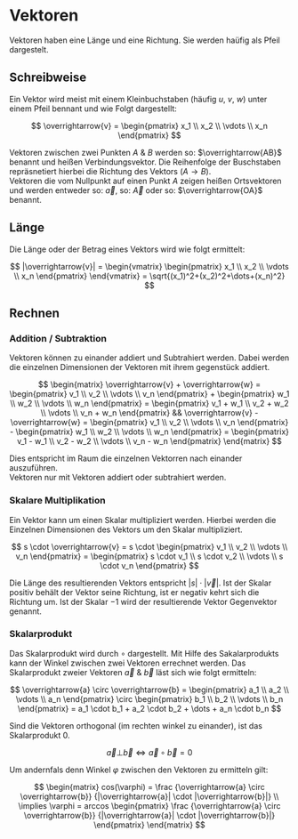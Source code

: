 # Vektoren

Vektoren haben eine Länge und eine Richtung. Sie werden haüfig als Pfeil dargestelt.

## Schreibweise

Ein Vektor wird meist mit einem Kleinbuchstaben (häufig $u$, $v$, $w$) unter einem Pfeil bennant und wie Folgt dargestellt:

$$
\overrightarrow{v} =
\begin{pmatrix}
    x_1 \\ x_2 \\ \vdots \\ x_n
\end{pmatrix}
$$

Vektoren zwischen zwei Punkten $A$ & $B$ werden so: $\overrightarrow{AB}$ benannt und heißen Verbindungsvektor. Die Reihenfolge der Buschstaben repräsnetiert hierbei die Richtung des Vektors ($A \to B$).  
Vektoren die vom Nullpunkt auf einen Punkt $A$ zeigen heißen Ortsvektoren und werden entweder so: $\overrightarrow{a}$, so: $\overrightarrow{A}$ oder so: $\overrightarrow{OA}$ benannt.

## Länge

Die Länge oder der Betrag eines Vektors wird wie folgt ermittelt:

$$
|\overrightarrow{v}| =
\begin{vmatrix}
\begin{pmatrix}
    x_1 \\ x_2 \\ \vdots \\ x_n
\end{pmatrix}
\end{vmatrix} =
\sqrt{(x_1)^2+(x_2)^2+\dots+(x_n)^2}
$$

## Rechnen

### Addition / Subtraktion

Vektoren können zu einander addiert und Subtrahiert werden. Dabei werden die einzelnen Dimensionen der Vektoren mit ihrem gegenstück addiert.

$$
\begin{matrix}
\overrightarrow{v} + \overrightarrow{w} =
\begin{pmatrix}
    v_1 \\ v_2 \\ \vdots \\ v_n
\end{pmatrix} +
\begin{pmatrix}
    w_1 \\ w_2 \\ \vdots \\ w_n
\end{pmatrix} =
\begin{pmatrix}
    v_1 + w_1 \\
    v_2 + w_2 \\
    \vdots \\
    v_n + w_n
\end{pmatrix} &&
\overrightarrow{v} - \overrightarrow{w} =
\begin{pmatrix}
    v_1 \\ v_2 \\ \vdots \\ v_n
\end{pmatrix} -
\begin{pmatrix}
    w_1 \\ w_2 \\ \vdots \\ w_n
\end{pmatrix} =
\begin{pmatrix}
    v_1 - w_1 \\
    v_2 - w_2 \\
    \vdots \\
    v_n - w_n
\end{pmatrix}
\end{matrix}
$$

Dies entspricht im Raum die einzelnen Vektorren nach einander auszuführen.  
Vektoren nur mit Vektoren addiert oder subtrahiert werden.

### Skalare Multiplikation

Ein Vektor kann um einen Skalar multipliziert werden. Hierbei werden die Einzelnen Dimensionen des Vektors um den Skalar multipliziert.

$$
s \cdot \overrightarrow{v} =
s \cdot
\begin{pmatrix}
    v_1 \\ v_2 \\ \vdots \\ v_n
\end{pmatrix} =
\begin{pmatrix}
    s \cdot v_1 \\
    s \cdot v_2 \\
    \vdots \\
    s \cdot v_n
\end{pmatrix}
$$

Die Länge des resultierenden Vektors entspricht $|s| \cdot |\overrightarrow{v}|$. Ist der Skalar positiv behält der Vektor seine Richtung, ist er negativ kehrt sich die Richtung um. Ist der Skalar $-1$ wird der resultierende Vektor Gegenvektor genannt.

### Skalarprodukt

Das Skalarprodukt wird durch $\circ$ dargestellt. Mit Hilfe des Sakalarprodukts kann der Winkel zwischen zwei Vektoren errechnet werden.
Das Skalarprodukt zweier Vektoren $\overrightarrow{a}$ & $\overrightarrow{b}$ läst sich wie folgt ermitteln:

$$
\overrightarrow{a} \circ \overrightarrow{b} =
\begin{pmatrix}
    a_1 \\ a_2 \\ \vdots \\ a_n
\end{pmatrix}
\circ
\begin{pmatrix}
    b_1 \\ b_2 \\ \vdots \\ b_n
\end{pmatrix} =
a_1 \cdot b_1 + a_2 \cdot b_2 + \dots + a_n \cdot b_n
$$

Sind die Vektoren orthogonal (im rechten winkel zu einander), ist das Skalarprodukt $0$.

$$
\overrightarrow{a} \bot \overrightarrow{b}
\Leftrightarrow
\overrightarrow{a} \circ \overrightarrow{b} = 0
$$

Um andernfals denn Winkel $\varphi$ zwischen den Vektoren zu ermitteln gilt:

$$
\begin{matrix}
cos(\varphi) = \frac
{\overrightarrow{a} \circ \overrightarrow{b}}
{|\overrightarrow{a}| \cdot |\overrightarrow{b}|}
\\
\implies
\varphi = arccos
\begin{pmatrix}
\frac
{\overrightarrow{a} \circ \overrightarrow{b}}
{|\overrightarrow{a}| \cdot |\overrightarrow{b}|}
\end{pmatrix}
\end{matrix}
$$
